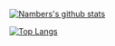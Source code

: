 [![Nambers's github stats](https://github-readme-stats.vercel.app/api?username=A-lost-unicorn&show_icons=true)](https://github.com/anuraghazra/github-readme-stats)

[![Top Langs](https://github-readme-stats.vercel.app/api/top-langs/?username=A-lost-unicorn&layout=compact)](https://github.com/anuraghazra/github-readme-stats)

